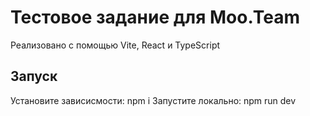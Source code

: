# Тестовое задание для Moo.Team

Реализовано с помощью Vite, React и TypeScript

## Запуск

Установите зависисмости: npm i
Запустите локально: npm run dev